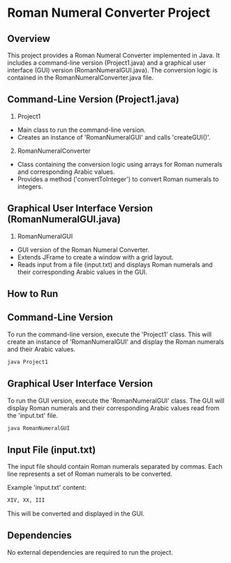 # Roman Numeral Converter Project
## Overview
This project provides a Roman Numeral Converter implemented in Java. It includes a command-line version (Project1.java) and a graphical user interface (GUI) version (RomanNumeralGUI.java). The conversion logic is contained in the RomanNumeralConverter.java file.

## Command-Line Version (Project1.java)

1. Project1
- Main class to run the command-line version.
- Creates an instance of 'RomanNumeralGUI' and calls 'createGUI()'.
  
2. RomanNumeralConverter
- Class containing the conversion logic using arrays for Roman numerals and corresponding Arabic values.
- Provides a method ('convertToInteger') to convert Roman numerals to integers.

## Graphical User Interface Version (RomanNumeralGUI.java)
1. RomanNumeralGUI

- GUI version of the Roman Numeral Converter.
- Extends JFrame to create a window with a grid layout.
- Reads input from a file (input.txt) and displays Roman numerals and their corresponding Arabic values in the GUI.

## How to Run
## Command-Line Version
To run the command-line version, execute the 'Project1' class. This will create an instance of 'RomanNumeralGUI' and display the Roman numerals and their Arabic values.

```sh
java Project1
```

## Graphical User Interface Version
To run the GUI version, execute the 'RomanNumeralGUI' class. The GUI will display Roman numerals and their corresponding Arabic values read from the 'input.txt' file.

```sh
java RomanNumeralGUI
```

## Input File (input.txt)
The input file should contain Roman numerals separated by commas. Each line represents a set of Roman numerals to be converted.

Example 'input.txt' content:

```sh
XIV, XX, III
```

This will be converted and displayed in the GUI.

## Dependencies
No external dependencies are required to run the project.

